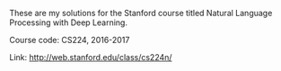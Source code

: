 These are my solutions for the Stanford course titled Natural Language Processing with Deep Learning.

Course code: CS224, 2016-2017

Link: http://web.stanford.edu/class/cs224n/